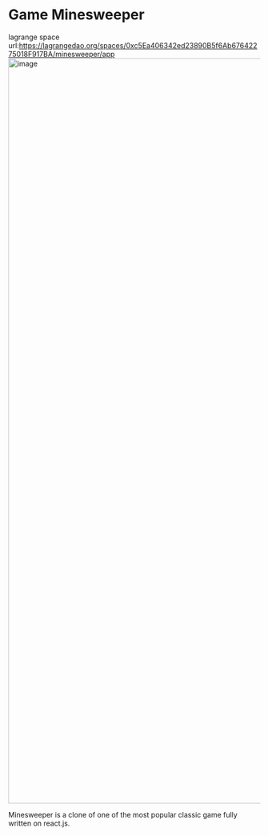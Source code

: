 # Game Minesweeper
lagrange space url:https://lagrangedao.org/spaces/0xc5Ea406342ed23890B5f6Ab67642275018F917BA/minesweeper/app
<img width="1486" alt="image" src="https://github.com/Mario-y/awesome-swanchain/assets/39185425/2ea3e349-7dde-455f-a657-821b3a8cb8ae">


Minesweeper is a clone of one of the most popular classic game fully written on react.js.
